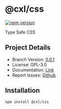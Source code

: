 # @cxl/css 
	
[![npm version](https://badge.fury.io/js/%40cxl%2Fcss.svg)](https://badge.fury.io/js/%40cxl%2Fcss)

Type Safe CSS

## Project Details

-   Branch Version: [0.0.1](https://npmjs.com/package/@cxl/css/v/0.0.1)
-   License: GPL-3.0
-   Documentation: [Link](https://cxlio.github.io/cxl/css)
-   Report Issues: [Github](https://github.com/cxlio/cxl/issues)

## Installation

	npm install @cxl/css

